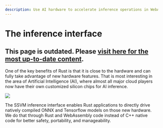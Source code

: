 ```yaml
---
description: Use AI hardware to accelerate inference operations in WebAssembly
---
```


# The inference interface

## This page is outdated. Please [visit here for the most up-to-date content](https://www.secondstate.io/articles/why-webassembly-server/).

One of the key benefits of Rust is that it is close to the hardware and can fully take advantage of new hardware features. That is most interesting in the area of Artificial Intelligence \(AI\), where almost all major cloud players now have their own customized silicon chips for AI inference.

![](../../.gitbook/assets/screen-shot-2020-05-20-at-1.21.30-am.png)

The SSVM inference interface enables Rust applications to directly drive natively compiled ONNX and Tensorflow models on those new hardware. We do that through Rust and WebAssembly code instead of C++ native code for better safety, portability, and manageability.

